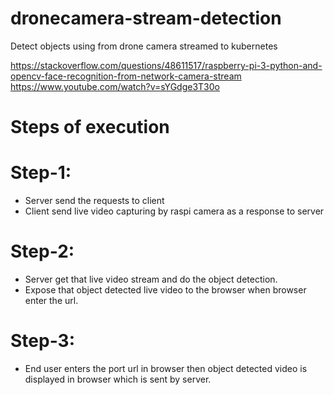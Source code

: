 # dronecamera-stream-detection
Detect objects using from drone camera streamed to kubernetes

https://stackoverflow.com/questions/48611517/raspberry-pi-3-python-and-opencv-face-recognition-from-network-camera-stream
https://www.youtube.com/watch?v=sYGdge3T30o

# Steps of execution
# Step-1:
- Server send the requests to client
- Client send live video capturing by raspi camera as a response to server
# Step-2:
- Server get that live video stream and do the object detection.
- Expose that object detected live video to the browser when browser enter the url.
# Step-3:
- End user enters the port url in browser then object detected video is displayed in browser which is sent by server.
